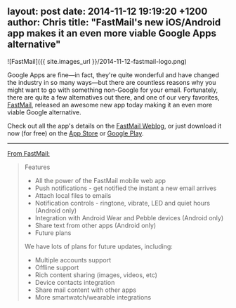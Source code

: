 layout: post
date: 2014-11-12 19:19:20 +1200
author: Chris
title: "FastMail's new iOS/Android app makes it an even more viable Google Apps alternative"
----

<!-- excerpt -->

![FastMail]({{ site.images_url }}/2014-11-12-fastmail-logo.png)

Google Apps are fine—in fact, they're quite wonderful and have changed the industry in so many ways—but there are countless reasons why you might want to go with something non-Google for your email. Fortunately, there are quite a few alternatives out there, and one of our very favorites, [FastMail](https://iwantmyname.com/services/hosted-email/fastmail-mail-hosting-own-domain), released an awesome new app today making it an even more viable Google alternative. 

Check out all the app's details on the [FastMail Weblog](http://blog.fastmail.com/2014/11/12/fastmail-app-for-ios-and-android-now-available/), or just download it now (for free) on the [App Store](https://itunes.apple.com/us/app/fastmail-email-calendars-contacts/id931370077?mt=8) or [Google Play](https://play.google.com/store/apps/details?id=com.fastmail.app).

<!-- /excerpt -->

***

[From FastMail:](https://www.fastmail.com/help/clients/mobileapp.html)

> Features
>
> + All the power of the FastMail mobile web app
> + Push notifications - get notified the instant a new email arrives
> + Attach local files to emails
> + Notification controls - ringtone, vibrate, LED and quiet hours (Android only)
> + Integration with Android Wear and Pebble devices (Android only)
> + Share text from other apps (Android only)
> + Future plans
>
> We have lots of plans for future updates, including:
>
> + Multiple accounts support
> + Offline support
> + Rich content sharing (images, videos, etc)
> + Device contacts integration
> + Share mail content with other apps
> + More smartwatch/wearable integrations
